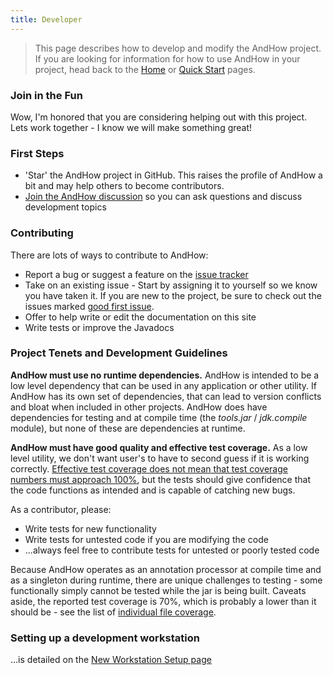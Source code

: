 ```yaml
---
title: Developer
---  
```


 > This page describes how to develop and modify the AndHow project.  If you are looking for information for how to use 
 > AndHow in your project, head back to the [Home](../) or [Quick Start](../quick-start) pages.

### Join in the Fun  

Wow, I'm honored that you are considering helping out with this project. Lets work together - I know we will make 
something great!

### First Steps  

 - 'Star' the AndHow project in GitHub. This raises the profile of AndHow a bit and may help others to become 
   contributors.
 - [Join the AndHow discussion](../join-discussion) so you can ask questions and discuss development topics

### Contributing  

There are lots of ways to contribute to AndHow:  

 - Report a bug or suggest a feature on the [issue tracker](https://github.com/eeverman/andhow/issues)  
 - Take on an existing issue - Start by assigning it to yourself so we know you have taken it. If you are new to the 
 project, be sure to check out the issues marked 
 [good first issue](https://github.com/eeverman/andhow/issues?q=is%3Aissue+is%3Aopen+label%3A%22good+first+issue%22).  
 - Offer to help write or edit the documentation on this site  
 - Write tests or improve the Javadocs  
 
### Project Tenets and Development Guidelines  

**AndHow must use no runtime dependencies.** AndHow is intended to be a low level dependency that can be used in any 
application or other utility. If AndHow has its own set of dependencies, that can lead to version conflicts and bloat 
when included in other projects. AndHow does have dependencies for testing and at compile time (the _tools.jar_ / 
_jdk.compile_ module), but none of these are dependencies at runtime.

**AndHow must have good quality and effective test coverage.** As a low level utility, we don't want user's to have to 
second guess if it is working correctly. 
[Effective test coverage does not mean that test coverage numbers must approach 100%](https://martinfowler.com/bliki/TestCoverage.html), 
but the tests should give confidence that the code functions as intended and is capable of catching new bugs.

As a contributor, please:

 - Write tests for new functionality  
 - Write tests for untested code if you are modifying the code  
 - ...always feel free to contribute tests for untested or poorly tested code  

Because AndHow operates as an annotation processor at compile time and as a singleton during runtime, there are unique 
challenges to testing - some functionally simply cannot be tested while the jar is being built. Caveats aside, the 
reported test coverage is 70%, which is probably a lower than it should be - see the list of 
[individual file coverage](https://codecov.io/gh/eeverman/andhow/list/master/).

### Setting up a development workstation  

...is detailed on the [New Workstation Setup page](/new-workstation-setup)